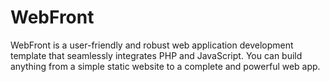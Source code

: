 # WebFront
WebFront is a user-friendly and robust web application development template that seamlessly integrates PHP and JavaScript. You can build anything from a simple static website to a complete and powerful web app.

